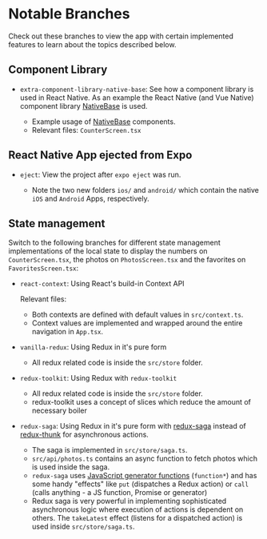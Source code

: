 # Notable Branches

Check out these branches to view the app with certain implemented features to learn about the topics described below.

## Component Library

- `extra-component-library-native-base`: See how a component library is used in React Native. As an example the React Native (and Vue Native) component library [NativeBase](https://nativebase.io/) is used.

  - Example usage of [NativeBase](https://nativebase.io/) components.
  - Relevant files: `CounterScreen.tsx`

## React Native App ejected from Expo

- `eject`: View the project after `expo eject` was run.

  - Note the two new folders `ios/` and `android/` which contain the native `iOS` and `Android` Apps, respectively.

## State management

Switch to the following branches for different state management implementations of the local state to display the numbers on `CounterScreen.tsx`, the photos on `PhotosScreen.tsx` and the favorites on `FavoritesScreen.tsx`:

- `react-context`: Using React's build-in Context API

  Relevant files:

  - Both contexts are defined with default values in `src/context.ts`.
  - Context values are implemented and wrapped around the entire navigation in `App.tsx`.

- `vanilla-redux`: Using Redux in it's pure form

  - All redux related code is inside the `src/store` folder.

- `redux-toolkit`: Using Redux with `redux-toolkit`

  - All redux related code is inside the `src/store` folder.
  - redux-toolkit uses a concept of slices which reduce the amount of necessary boiler

- `redux-saga`: Using Redux in it's pure form with [redux-saga](https://redux-saga.js.org/) instead of [redux-thunk](https://github.com/reduxjs/redux-thunk) for asynchronous actions.

  - The saga is implemented in `src/store/saga.ts`.
  - `src/api/photos.ts` contains an async function to fetch photos which is used inside the saga.
  - `redux-saga` uses [JavaScript generator functions](https://developer.mozilla.org/en-US/docs/Web/JavaScript/Reference/Statements/function*) (`function*`) and has some handy "effects" like `put` (dispatches a Redux action) or `call` (calls anything - a JS function, Promise or generator)
  - Redux saga is very powerful in implementing sophisticated asynchronous logic where execution of actions is dependent on others. The `takeLatest` effect (listens for a dispatched action) is used inside `src/store/saga.ts`.
